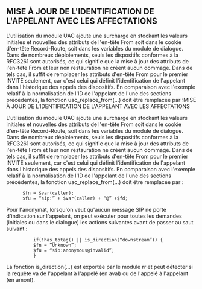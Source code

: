 ## MISE À JOUR DE L'IDENTIFICATION DE L'APPELANT AVEC LES AFFECTATIONS

L'utilisation du module UAC ajoute une surcharge en stockant les valeurs initiales et nouvelles des attributs de l'en-tête From soit dans le cookie d'en-tête Record-Route, soit dans les variables du module de dialogue. Dans de nombreux déploiements, seuls les dispositifs conformes à la RFC3261 sont autorisés, ce qui signifie que la mise à jour des attributs de l'en-tête From et leur non restauration ne créent aucun dommage.
Dans de tels cas, il suffit de remplacer les attributs d'en-tête From pour le premier INVITE seulement, car c'est celui qui définit l'identification de l'appelant dans l'historique des appels des dispositifs. En comparaison avec l'exemple relatif à la normalisation de l'ID de l'appelant de l'une des sections précédentes, la fonction uac_replace_from(...) doit être remplacée par :MISE À JOUR DE L'IDENTIFICATION DE L'APPELANT AVEC LES AFFECTATIONS

L'utilisation du module UAC ajoute une surcharge en stockant les valeurs initiales et nouvelles des attributs de l'en-tête From soit dans le cookie d'en-tête Record-Route, soit dans les variables du module de dialogue. Dans de nombreux déploiements, seuls les dispositifs conformes à la RFC3261 sont autorisés, ce qui signifie que la mise à jour des attributs de l'en-tête From et leur non restauration ne créent aucun dommage.
Dans de tels cas, il suffit de remplacer les attributs d'en-tête From pour le premier INVITE seulement, car c'est celui qui définit l'identification de l'appelant dans l'historique des appels des dispositifs. En comparaison avec l'exemple relatif à la normalisation de l'ID de l'appelant de l'une des sections précédentes, la fonction uac_replace_from(...) doit être remplacée par :


          $fn = $var(caller);
          $fu = “sip:” + $var(caller) + “@” +$fd;
          
Pour l'anonymat, lorsqu'on veut qu'aucun message SIP ne porte d'indication sur l'appelant, on peut exécuter pour toutes les demandes (initiales ou dans le dialogue) les actions suivantes avant de passer au saut suivant :

              if(!has_totag() || is_direction(“downstream”)) { 
              $fn = “Unknown”;
              $fu = “sip:anonymous@invalid”;
              }

La fonction is_direction(...) est exportée par le module rr et peut détecter si la requête va de l'appelant à l'appelé (en aval) ou de l'appelé à l'appelant (en amont).

